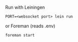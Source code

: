 Run with Leiningen

```
PORT=<websocket port> lein run
```

or Foreman (reads .env)

```
foreman start
```
